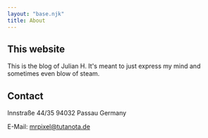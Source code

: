 ```yaml
---
layout: "base.njk"
title: About
---
```


## This website

This is the blog of Julian H. It's meant to just express my mind and sometimes even blow of steam.

## Contact

Innstraße 44/35
94032 Passau
Germany

E-Mail: [mrpixel@tutanota.de](mailto:mrpixel@tutanot)